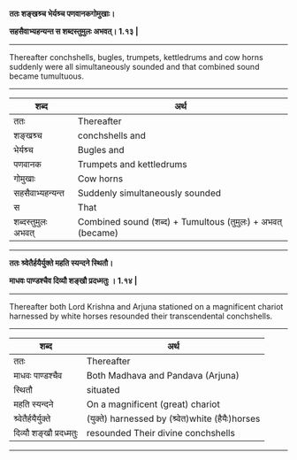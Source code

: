 

**ततः शङ्खश्र्च भेर्यश्र्च पणवानकगोमुखाः।**

**सहसैवाभ्यहन्यन्त स शब्दस्तुमुलः अभवत्। 1.१३ |**

-----

Thereafter conchshells, bugles, trumpets, kettledrums and cow horns suddenly were all simultaneously sounded and that combined sound became tumultuous.

-----
|शब्द|  अर्थ |
|---|---|
| ततः | Thereafter |
| शङ्खश्र्च | conchshells and |
| भेर्यश्र्च | Bugles and |
| पणवानक  | Trumpets and kettledrums  |
| गोमुखाः |  Cow horns|
| सहसैवाभ्यहन्यन्त | Suddenly simultaneously sounded |
| स |  That|
| शब्दस्तुमुलः अभवत् |  Combined sound (शब्द) + Tumultous   (तुमुलः) +  अभवत् (became)|



--------------


**ततः श्र्वेतैर्हयैर्युक्ते महति स्यन्दने स्थितौ।**

**माधवः पाण्डश्चैव दिव्यौ शङ्खौ प्रदध्मतुः । 1.१४ |**

-----

Thereafter both Lord Krishna and Arjuna stationed on a magnificent chariot harnessed by white horses resounded their transcendental conchshells.

-----

|शब्द|  अर्थ |
|---|---|
| ततः |  Thereafter |
| माधवः पाण्डश्चैव | Both Madhava and Pandava (Arjuna) |
| स्थितौ | situated |
| महति स्यन्दने | On a magnificent (great) chariot|
| श्र्वेतैर्हयैर्युक्ते | (युक्ते) harnessed by (श्र्वेत)white (हैयैः)horses|
| दिव्यौ शङ्खौ प्रदध्मतुः | resounded Their divine conchshells|

--------------
